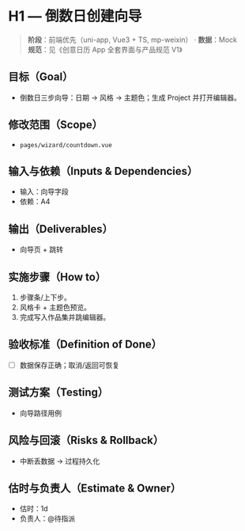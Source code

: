 # H1 — 倒数日创建向导

> **阶段**：前端优先（uni-app, Vue3 + TS, mp-weixin） · **数据**：Mock  
> **规范**：见《创意日历 App 全套界面与产品规范 V1》

## 目标（Goal）
- 倒数日三步向导：日期 → 风格 → 主题色；生成 Project 并打开编辑器。

## 修改范围（Scope）
- `pages/wizard/countdown.vue`

## 输入与依赖（Inputs & Dependencies）
- 输入：向导字段
- 依赖：A4

## 输出（Deliverables）
- 向导页 + 跳转

## 实施步骤（How to）
1. 步骤条/上下步。
2. 风格卡 + 主题色预览。
3. 完成写入作品集并跳编辑器。

## 验收标准（Definition of Done）
- [ ] 数据保存正确；取消/返回可恢复

## 测试方案（Testing）
- 向导路径用例

## 风险与回滚（Risks & Rollback）
- 中断丢数据 → 过程持久化

## 估时与负责人（Estimate & Owner）
- 估时：1d
- 负责人：@待指派
